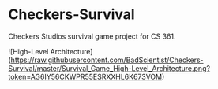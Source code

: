 # Checkers-Survival
Checkers Studios survival game project for CS 361.

![High-Level Architecture] (https://raw.githubusercontent.com/BadScientist/Checkers-Survival/master/Survival_Game_High-Level_Architecture.png?token=AG6IY56CKWPR55ESRXXHL6K673VOM)
